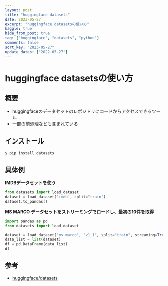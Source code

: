 ```yaml
---
layout: post
title: "huggingface datasets"
date: 2023-05-27
excerpt: "huggingface datasetsの使い方"
kaggle: true
hide_from_post: true
tag: ["huggingface", "datasets", "python"]
comments: false
sort_key: "2023-05-27"
update_dates: ["2022-05-27"]
---
```


# huggingface datasetsの使い方

## 概要
 - huggingfaceのデータセットのレポジトリにコードからアクセスできるツール
 - 一部の前処理なども含まれている

## インストール

```console
$ pip install datasets
```

## 具体例

**IMDBデータセットを使う**
```python
from datasets import load_dataset
dataset = load_dataset('imdb', split="train") 
dataset.to_pandas()
```

**MS MARCO データセットをストリーミングでロードし、最初の10件を取得**
```python
import pandas as pd
from datasets import load_dataset

dataset = load_dataset("ms_marco", "v1.1", split="train", streaming=True).take(10)
data_list = list(dataset)
df = pd.DataFrame(data_list)
df
```

## 参考
 - [huggingface/datasets](https://github.com/huggingface/datasets)
